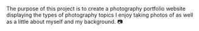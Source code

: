 The purpose of this project is to create a photography portfolio website displaying the types of photography topics I enjoy taking photos of as well as a little about myself and my background. :camera:
